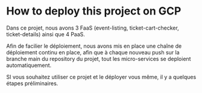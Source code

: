 # How to deploy this project on GCP

Dans ce projet, nous avons 3 FaaS (event-listing, ticket-cart-checker, ticket-details) ainsi que 4 PaaS.

Afin de facilier le déploiement, nous avons mis en place une chaîne de déploiement
continu en place, afin que à chaque nouveau push sur la branche main du repository
du projet, tout les micro-services se deploient automatiquement.

SI vous souhaitez utiliser ce projet et le déployer vous même, il y a quelques étapes 
préliminaires. 
